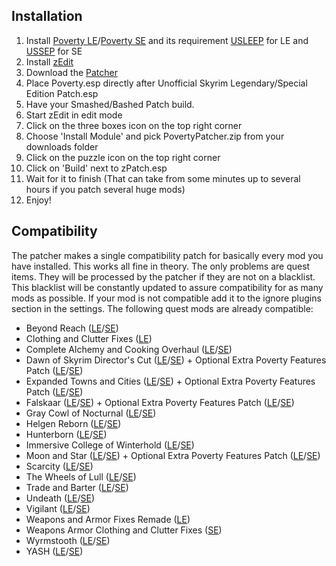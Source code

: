 ## Installation
1. Install [Poverty LE](https://www.nexusmods.com/skyrim/mods/96891)/[Poverty SE](https://www.nexusmods.com/skyrimspecialedition/mods/24712) and its requirement [USLEEP](https://www.nexusmods.com/skyrim/mods/71214) for LE and [USSEP](https://www.nexusmods.com/skyrimspecialedition/mods/266) for SE
2. Install [zEdit](https://github.com/z-edit/zedit/releases)
3. Download the [Patcher](https://github.com/Elscrux/Poverty-by-evrymetul-Automated-xEdit-zEdit-Patcher/releases)
4. Place Poverty.esp directly after Unofficial Skyrim Legendary/Special Edition Patch.esp
5. Have your Smashed/Bashed Patch build.
6. Start zEdit in edit mode
7. Click on the three boxes icon on the top right corner
8. Choose 'Install Module' and pick PovertyPatcher.zip from your downloads folder
8. Click on the puzzle icon on the top right corner
9. Click on 'Build' next to zPatch.esp
10. Wait for it to finish (That can take from some minutes up to several hours if you patch several huge mods)
11. Enjoy!

## Compatibility
The patcher makes a single compatibility patch for basically every mod you have installed. This works all fine in theory.
The only problems are quest items. They will be processed by the patcher if they are not on a blacklist.
This blacklist will be constantly updated to assure compatibility for as many mods as possible.
If your mod is not compatible add it to the ignore plugins section in the settings.
The following quest mods are already compatible:
* Beyond Reach ([LE](https://www.nexusmods.com/skyrim/mods/48467/)/[SE](https://www.nexusmods.com/skyrimspecialedition/mods/3008))
* Clothing and Clutter Fixes ([LE](https://www.nexusmods.com/skyrim/mods/43053))
* Complete Alchemy and Cooking Overhaul ([LE](https://www.nexusmods.com/skyrim/mods/69306)/[SE](https://www.nexusmods.com/skyrimspecialedition/mods/19924))
* Dawn of Skyrim Director's Cut ([LE](https://www.nexusmods.com/skyrim/mods/77794)/[SE](https://www.nexusmods.com/skyrimspecialedition/mods/9074)) + Optional Extra Poverty Features Patch ([LE](https://www.nexusmods.com/skyrim/mods/96891?tab=files)/[SE](https://www.nexusmods.com/skyrimspecialedition/mods/24712?tab=files))
* Expanded Towns and Cities ([LE](https://www.nexusmods.com/skyrim/mods/13608)/[SE](https://www.nexusmods.com/skyrimspecialedition/mods/13552)) + Optional Extra Poverty Features Patch ([LE](https://www.nexusmods.com/skyrim/mods/96891?tab=files)/[SE](https://www.nexusmods.com/skyrimspecialedition/mods/24712?tab=files))
* Falskaar ([LE](https://www.nexusmods.com/skyrim/mods/37994/)/[SE](https://www.nexusmods.com/skyrimspecialedition/mods/2057)) + Optional Extra Poverty Features Patch ([LE](https://www.nexusmods.com/skyrim/mods/96891?tab=files)/[SE](https://www.nexusmods.com/skyrimspecialedition/mods/24712?tab=files))
* Gray Cowl of Nocturnal ([LE](https://www.nexusmods.com/skyrim/mods/64651)/[SE](https://www.nexusmods.com/skyrimspecialedition/mods/4509))
* Helgen Reborn ([LE](https://www.nexusmods.com/skyrim/mods/35841)/[SE](https://www.nexusmods.com/skyrimspecialedition/mods/5673))
* Hunterborn ([LE](https://www.nexusmods.com/skyrim/mods/33201/)/[SE](https://www.nexusmods.com/skyrimspecialedition/mods/7900))
* Immersive College of Winterhold ([LE](https://www.nexusmods.com/skyrim/mods/36849)/[SE](https://www.nexusmods.com/skyrimspecialedition/mods/17004))
* Moon and Star ([LE](https://www.nexusmods.com/skyrim/mods/52397)/[SE](https://www.nexusmods.com/skyrimspecialedition/mods/4301)) + Optional Extra Poverty Features Patch ([LE](https://www.nexusmods.com/skyrim/mods/96891?tab=files)/[SE](https://www.nexusmods.com/skyrimspecialedition/mods/24712?tab=files))
* Scarcity ([LE](https://www.nexusmods.com/skyrim/mods/49496/)/[SE](https://www.nexusmods.com/skyrimspecialedition/mods/8647))
* The Wheels of Lull ([LE](https://www.nexusmods.com/skyrim/mods/58672)/[SE](https://www.nexusmods.com/skyrimspecialedition/mods/748))
* Trade and Barter ([LE](https://www.nexusmods.com/skyrim/mods/34612)/[SE](https://www.nexusmods.com/skyrimspecialedition/mods/23081))
* Undeath ([LE](https://www.nexusmods.com/skyrim/mods/40607)/[SE](https://www.nexusmods.com/skyrimspecialedition/mods/6180))
* Vigilant ([LE](https://www.nexusmods.com/skyrim/mods/67103/)/[SE](https://www.nexusmods.com/skyrimspecialedition/mods/11849))
* Weapons and Armor Fixes Remade ([LE](https://www.nexusmods.com/skyrim/mods/34093))
* Weapons Armor Clothing and Clutter Fixes ([SE](https://www.nexusmods.com/skyrimspecialedition/mods/18994))
* Wyrmstooth ([LE](https://archive.org/details/Wyrmstooth1.17B)/[SE](https://archive.org/details/Wyrmstooth1.17BSSE))
* YASH ([LE](https://www.nexusmods.com/skyrim/mods/32562)/[SE](https://www.nexusmods.com/skyrimspecialedition/mods/2430))

